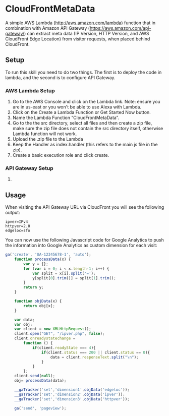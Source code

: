 # CloudFrontMetaData 
A simple AWS Lambda (http://aws.amazon.com/lambda) function that in combination with Amazon API Gateway (https://aws.amazon.com/api-gateway/) can extract meta data (IP Version, HTTP Version, and AWS CloudFront Edge Location) from visitor requests, when placed behind CloudFront.

## Setup
To run this skill you need to do two things. The first is to deploy the code in lambda, and the second is to configure API Gateway.

### AWS Lambda Setup
1. Go to the AWS Console and click on the Lambda link. Note: ensure you are in us-east or you won't be able to use Alexa with Lambda.
2. Click on the Create a Lambda Function or Get Started Now button.
3. Name the Lambda Function “CloudFrontMetaData”.
4. Go to the the src directory, select all files and then create a zip file, make sure the zip file does not contain the src directory itself, otherwise Lambda function will not work.
5. Upload the .zip file to the Lambda
6. Keep the Handler as index.handler (this refers to the main js file in the zip).
7. Create a basic execution role and click create.

### API Gateway Setup
1. 

## Usage
When visiting the API Gateway URL via CloudFront you will see the following output:

```
ipver=IPv4
httpver=2.0
edgeloc=sfo
```

You can now use the following Javascript code for Google Analytics to push the information into Google Analytics as custom dimension for each visit:

```javascript
ga('create', 'UA-12345678-1', 'auto');
	function processData(x) {
		var y = {};
		for (var i = 0; i < x.length-1; i++) {
			var split = x[i].split('=');
			y[split[0].trim()] = split[1].trim();
		} 
		return y;
	} 

	function objData(x) { 
		return obj[x]; 
	} 

	var data;
	var obj;
	var client = new XMLHttpRequest();
	client.open("GET", "/ipver.php", false);
	client.onreadystatechange =
		function () {
			if(client.readyState === 4){
				if(client.status === 200 || client.status == 0){
					data = client.responseText.split("\n");
				}
			}
		};
	client.send(null);
	obj= processData(data);

	__gaTracker('set','dimension1',objData('edgeloc'));
	__gaTracker('set','dimension2',objData('ipver'));
	__gaTracker('set','dimension3',objData('httpver'));
	
  	ga('send', 'pageview');
```

